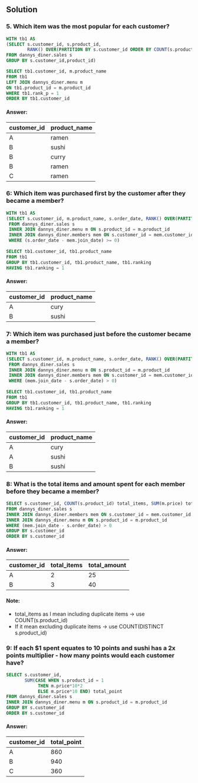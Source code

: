 ## Solution


### 5. Which item was the most popular for each customer?
````sql
WITH tb1 AS
(SELECT s.customer_id, s.product_id, 
        RANK() OVER(PARTITION BY s.customer_id ORDER BY COUNT(s.product_id) desc) AS rank_p
FROM dannys_diner.sales s
GROUP BY s.customer_id,product_id)

SELECT tb1.customer_id, m.product_name
FROM tb1 
LEFT JOIN dannys_diner.menu m
ON tb1.product_id = m.product_id
WHERE tb1.rank_p = 1
ORDER BY tb1.customer_id
````
#### Answer:
| customer_id | product_name | 
| ----------- | ------------ |
| A           | ramen         |  
| B           | sushi        |  
| B           | curry        | 
| B           | ramen        | 
| C           | ramen        | 

### 6:  Which item was purchased first by the customer after they became a member?
````sql
WITH tb1 AS 
(SELECT s.customer_id, m.product_name, s.order_date, RANK() OVER(PARTITION BY s.customer_id ORDER BY (s.order_date - mem.join_date)) as ranking
 FROM dannys_diner.sales s
 INNER JOIN dannys_diner.menu m ON s.product_id = m.product_id
 INNER JOIN dannys_diner.members mem ON s.customer_id = mem.customer_id 
 WHERE (s.order_date - mem.join_date) >= 0)
 
SELECT tb1.customer_id, tb1.product_name
FROM tb1
GROUP BY tb1.customer_id, tb1.product_name, tb1.ranking
HAVING tb1.ranking = 1
````
#### Answer:
| customer_id | product_name | 
| ----------- | ------------ |
| A           | cury         |  
| B           | sushi        |  

### 7:  Which item was purchased just before the customer became a member?
````sql
WITH tb1 AS 
(SELECT s.customer_id, m.product_name, s.order_date, RANK() OVER(PARTITION BY s.customer_id ORDER BY (mem.join_date - s.order_date)) as ranking
 FROM dannys_diner.sales s
 INNER JOIN dannys_diner.menu m ON s.product_id = m.product_id
 INNER JOIN dannys_diner.members mem ON s.customer_id = mem.customer_id 
 WHERE (mem.join_date - s.order_date) > 0)
 
SELECT tb1.customer_id, tb1.product_name
FROM tb1
GROUP BY tb1.customer_id, tb1.product_name, tb1.ranking
HAVING tb1.ranking = 1
````

#### Answer:
| customer_id | product_name | 
| ----------- | ------------ |
| A           | cury         |  
| A           | sushi        |
| B           | sushi        |

### 8:  What is the total items and amount spent for each member before they became a member?
````sql
SELECT s.customer_id, COUNT(s.product_id) total_items, SUM(m.price) total_amount
FROM dannys_diner.sales s
INNER JOIN dannys_diner.members mem ON s.customer_id = mem.customer_id
INNER JOIN dannys_diner.menu m ON s.product_id = m.product_id
WHERE (mem.join_date - s.order_date) > 0
GROUP BY s.customer_id
ORDER BY s.customer_id
````
#### Answer:
| customer_id | total_items  | total_amount |
| ----------- | ------------ | ------------ |
| A           | 2            |  25          |
| B           | 3            |  40          |

#### Note: 
- total_items as I mean including duplicate items -> use COUNT(s.product_id)
- If it mean excluding duplicate items -> use COUNT(DISTINCT s.product_id)

### 9: If each $1 spent equates to 10 points and sushi has a 2x points multiplier - how many points would each customer have?
````sql
SELECT s.customer_id, 
	   SUM(CASE WHEN s.product_id = 1
            THEN m.price*10*2
            ELSE m.price*10 END) total_point
FROM dannys_diner.sales s
INNER JOIN dannys_diner.menu m ON s.product_id = m.product_id
GROUP BY s.customer_id
ORDER BY s.customer_id
````
#### Answer:
| customer_id | total_point  | 
| ----------- | ------------ | 
| A           | 860          | 
| B           | 940          | 
| C           | 360          | 
